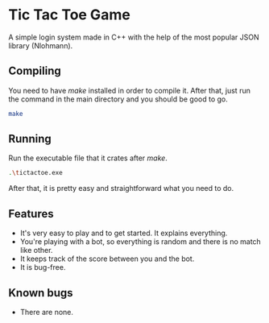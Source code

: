 # Tic Tac Toe Game

A simple login system made in C++ with the help of the most popular JSON library (Nlohmann).

## Compiling

You need to have *make* installed in order to compile it.
After that, just run the command in the main directory and you should be good to go.

```bash
make
```

## Running

Run the executable file that it crates after *make*.

```bash
.\tictactoe.exe
```

After that, it is pretty easy and straightforward what you need to do.

## Features

* It's very easy to play and to get started. It explains everything.
* You're playing with a bot, so everything is random and there is no match like other.
* It keeps track of the score between you and the bot.
* It is bug-free.

## Known bugs

* There are none.
